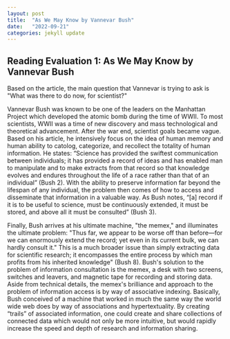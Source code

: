```yaml
---
layout: post
title:  "As We May Know by Vannevar Bush"
date:   "2022-09-21"
categories: jekyll update
---
```


## Reading Evaluation 1: As We May Know by Vannevar Bush

Based on the article, the main question that Vannevar is trying to ask is "What was there to do now, for scientist?" 

Vannevar Bush was known to be one of the leaders on the Manhattan Project which developed the atomic bomb during the time of WWII. To most scientists, WWII was a time of new discovery and mass technological and theoretical advancement. After the war end, scientist goals became vague. Based on his article, he intensively focus on the idea of human memory and human ability to catolog, categorize, and recollect the totality of human information. He states: “Science has provided the swiftest communication between individuals; it has provided a record of ideas and has enabled man to manipulate and to make extracts from that record so that knowledge evolves and endures throughout the life of a race rather than that of an individual” (Bush 2). With the ability to preserve information far beyond the lifespan of any individual, the problem then comes of how to access and disseminate that information in a valuable way. As Bush notes, “[a] record if it is to be useful to science, must be continuously extended, it must be stored, and above all it must be consulted” (Bush 3).

Finally, Bush arrives at his ultimate machine, "the memex," and illuminates the ultimate problem: "Thus far, we appear to be worse off than before—for we can enormously extend the record; yet even in its current bulk, we can hardly consult it." This is a much broader issue than simply extracting data for scientific research; it encompasses the entire process by which man profits from his inherited knowledge" (Bush 8). Bush's solution to the problem of information consultation is the memex, a desk with two screens, switches and leavers, and magnetic tape for recording and storing data. Aside from technical details, the memex's brilliance and approach to the problem of information access is by way of associative indexing. Basically, Bush conceived of a machine that worked in much the same way the world wide web does by way of associations and hypertextuality. By creating “trails” of associated information, one could create and share collections of connected data which would not only be more intuitive, but would rapidly increase the speed and depth of research and information sharing.